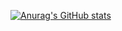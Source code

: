 [![Anurag's GitHub stats](https://github-readme-stats.vercel.app/api?username=johnda911)](https://github.com/anuraghazra/github-readme-stats)
